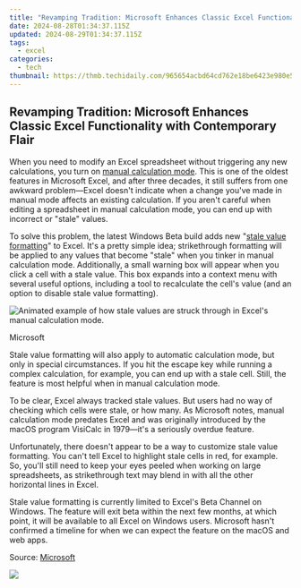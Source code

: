 ```yaml
---
title: "Revamping Tradition: Microsoft Enhances Classic Excel Functionality with Contemporary Flair"
date: 2024-08-28T01:34:37.115Z
updated: 2024-08-29T01:34:37.115Z
tags:
  - excel
categories:
  - tech
thumbnail: https://thmb.techidaily.com/965654acbd64cd762e18be6423e980e53d1c3fa7dd1512b5cfdc18b0e2b93a57.jpg
---
```


## Revamping Tradition: Microsoft Enhances Classic Excel Functionality with Contemporary Flair

When you need to modify an Excel spreadsheet without triggering any new calculations, you turn on [manual calculation mode](https://screen-activity-recording.techidaily.com/detailed-guide-to-screen-record-skype-via-obs-for-2024/). This is one of the oldest features in Microsoft Excel, and after three decades, it still suffers from one awkward problem—Excel doesn't indicate when a change you've made in manual mode affects an existing calculation. If you aren't careful when editing a spreadsheet in manual calculation mode, you can end up with incorrect or "stale" values.

 To solve this problem, the latest Windows Beta build adds new "[stale value formatting](https://techcommunity.microsoft.com/t5/excel-blog/stale-value-formatting/ba-p/3887098)" to Excel. It's a pretty simple idea; strikethrough formatting will be applied to any values that become "stale" when you tinker in manual calculation mode. Additionally, a small warning box will appear when you click a cell with a stale value. This box expands into a context menu with several useful options, including a tool to recalculate the cell's value (and an option to disable stale value formatting).

![Animated example of how stale values are struck through in Excel's manual calculation mode.](https://static1.howtogeekimages.com/wordpress/wp-content/uploads/2023/08/stale-formatting-hires-anim.gif) 

Microsoft

 Stale value formatting will also apply to automatic calculation mode, but only in special circumstances. If you hit the escape key while running a complex calculation, for example, you can end up with a stale cell. Still, the feature is most helpful when in manual calculation mode.

 To be clear, Excel always tracked stale values. But users had no way of checking which cells were stale, or how many. As Microsoft notes, manual calculation mode predates Excel and was originally introduced by the macOS program VisiCalc in 1979—it's a seriously overdue feature.

 Unfortunately, there doesn't appear to be a way to customize stale value formatting. You can't tell Excel to highlight stale cells in red, for example. So, you'll still need to keep your eyes peeled when working on large spreadsheets, as strikethrough text may blend in with all the other horizontal lines in Excel.

 Stale value formatting is currently limited to Excel's Beta Channel on Windows. The feature will exit beta within the next few months, at which point, it will be available to all Excel on Windows users. Microsoft hasn't confirmed a timeline for when we can expect the feature on the macOS and web apps.

 Source: [Microsoft](https://techcommunity.microsoft.com/t5/excel-blog/stale-value-formatting/ba-p/3887098)

<ins class="adsbygoogle"
     style="display:block"
     data-ad-format="autorelaxed"
     data-ad-client="ca-pub-7571918770474297"
     data-ad-slot="1223367746"></ins>



<ins class="adsbygoogle"
     style="display:block"
     data-ad-client="ca-pub-7571918770474297"
     data-ad-slot="8358498916"
     data-ad-format="auto"
     data-full-width-responsive="true"></ins>



<!-- affiliate ads begin -->
<a href="https://secure.2checkout.com/order/checkout.php?PRODS=4615471&QTY=1&AFFILIATE=108875&CART=1"><img src="https://images.wondershare.com/affiliate-image/affiliate_banners_en/max_782x90.png" border="0"></a>
<!-- affiliate ads end -->